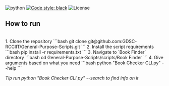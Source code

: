 ![python](https://img.shields.io/badge/language-Python-orange?style=for-the-badge)
[![Code style: black](https://img.shields.io/badge/code%20style-black-000000.svg?style=plasitc)](https://github.com/psf/black)
![License](https://img.shields.io/github/license/GDSC-RCCIIT/General-Purpose-Scripts?color=blue&style=plasitc)

## How to run
<br>
1. Clone the repository
   ```bash
   git clone git@github.com:GDSC-RCCIIT/General-Purpose-Scripts.git
   ```
2. Install the script requirements
   ```bash
   pip install -r requirements.txt
   ```
3. Navigate to `Book Finder` directory
   ```bash
   cd General-Purpose-Scripts/scripts/Book Finder
   ```
4. Give arguments based on what you need
   ```bash
   python "Book Checker CLI.py" --help
   ```



<br>


*Tip run python "Book Checker CLI.py" --search <bookname> to find info on it*
